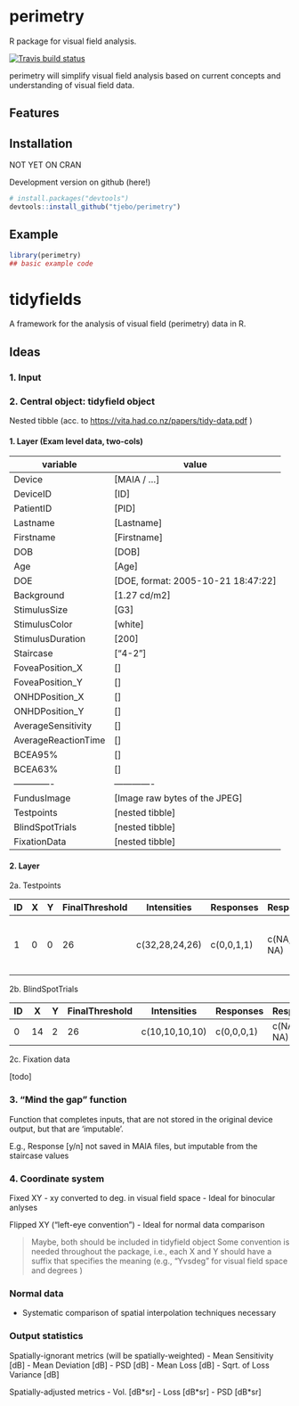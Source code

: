 
<!-- README.md is generated from README.Rmd. Please edit that file -->

# perimetry

R package for visual field analysis.

<!-- badges: start -->

[![Travis build
status](https://travis-ci.com/tjebo/perimetry.svg?branch=master)](https://travis-ci.com/tjebo/perimetry)
<!-- badges: end -->

perimetry will simplify visual field analysis based on current concepts
and understanding of visual field data.

## Features

## Installation

NOT YET ON CRAN

Development version on github (here!)

``` r
# install.packages("devtools")
devtools::install_github("tjebo/perimetry")
```

## Example

``` r
library(perimetry)
## basic example code
```

# tidyfields

A framework for the analysis of visual field (perimetry) data in R.

## Ideas

### 1. Input

### 2. Central object: tidyfield object

Nested tibble (acc. to <https://vita.had.co.nz/papers/tidy-data.pdf> )

#### 1. Layer (Exam level data, two-cols)

| variable            | value                                |
|---------------------|--------------------------------------|
| Device              | \[MAIA / …\]                         |
| DeviceID            | \[ID\]                               |
| PatientID           | \[PID\]                              |
| Lastname            | \[Lastname\]                         |
| Firstname           | \[Firstname\]                        |
| DOB                 | \[DOB\]                              |
| Age                 | \[Age\]                              |
| DOE                 | \[DOE, format: 2005-10-21 18:47:22\] |
| Background          | \[1.27 cd/m2\]                       |
| StimulusSize        | \[G3\]                               |
| StimulusColor       | \[white\]                            |
| StimulusDuration    | \[200\]                              |
| Staircase           | \[“4-2”\]                            |
| FoveaPosition\_X    | \[\]                                 |
| FoveaPosition\_Y    | \[\]                                 |
| ONHDPosition\_X     | \[\]                                 |
| ONHDPosition\_Y     | \[\]                                 |
| AverageSensitivity  | \[\]                                 |
| AverageReactionTime | \[\]                                 |
| BCEA95%             | \[\]                                 |
| BCEA63%             | \[\]                                 |
| ————-               | ————-                                |
| FundusImage         | \[Image raw bytes of the JPEG\]      |
| Testpoints          | \[nested tibble\]                    |
| BlindSpotTrials     | \[nested tibble\]                    |
| FixationData        | \[nested tibble\]                    |

#### 2. Layer

2a. Testpoints

| ID  | X   | Y   | FinalThreshold | Intensities    | Responses  | ResponseTimes     | fixated           | prior                          |
|-----|-----|-----|----------------|----------------|------------|-------------------|-------------------|--------------------------------|
| 1   | 0   | 0   | 26             | c(32,28,24,26) | c(0,0,1,1) | c(NA, NA, NA, NA) | c(NA, NA, NA, NA) | Nested table with pdf for ZEST |

2b. BlindSpotTrials

| ID  | X   | Y   | FinalThreshold | Intensities    | Responses  | ResponseTimes     |
|-----|-----|-----|----------------|----------------|------------|-------------------|
| 0   | 14  | 2   | 26             | c(10,10,10,10) | c(0,0,0,1) | c(NA, NA, NA, NA) |

2c. Fixation data

\[todo\]

### 3. “Mind the gap” function

Function that completes inputs, that are not stored in the original
device output, but that are ‘imputable’.

E.g., Response \[y/n\] not saved in MAIA files, but imputable from the
staircase values

### 4. Coordinate system

Fixed XY - xy converted to deg. in visual field space - Ideal for
binocular anlyses

Flipped XY (“left-eye convention”) - Ideal for normal data comparison

> Maybe, both should be included in tidyfield object Some convention is
> needed throughout the package, i.e., each X and Y should have a suffix
> that specifies the meaning (e.g., “Yvsdeg” for visual field space and
> degrees )

### Normal data

-   Systematic comparison of spatial interpolation techniques necessary

### Output statistics

Spatially-ignorant metrics (will be spatially-weighted) - Mean
Sensitivity \[dB\] - Mean Deviation \[dB\] - PSD \[dB\] - Mean Loss
\[dB\] - Sqrt. of Loss Variance \[dB\]

Spatially-adjusted metrics - Vol. \[dB\*sr\] - Loss \[dB\*sr\] - PSD
\[dB\*sr\]
